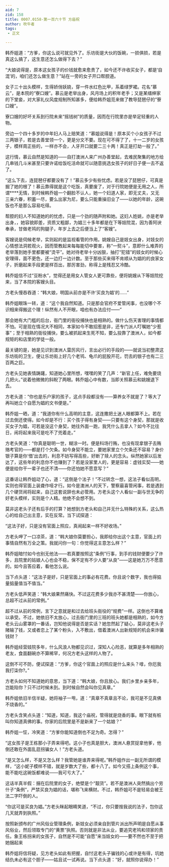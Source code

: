 ```yaml
---
aid: 7
zid: 158
title: 0007.0158-第一百六十节 方庙祝
author: 吹牛者
tags: 
 - 正文

---
```




韩乔姐道：“方爹，你这么说可就见外了。乐坊街是大伙的饭碗，一损俱损，若是真这么搞了，这生意还怎么做得下去？”

“大娘说得是，原本这女孩子的价钱就愈来愈贵了，如今还不许收买女子，都是‘自混’的，咱们还怎么做生意？”站在一旁的女子开口帮腔道。

女子三十出头模样，生得娇俏妖娆，穿一件水红色比甲，系着绿罗裙。花名“慕云”，是本院的“寮口嫂”。慕云是老举出身，风月场上的积年老手；又是某缙绅家的下堂妾，对大家礼仪风度规制所知甚多，便给韩乔姐觅来做了教导琵琶仔的“寮口嫂”。

寮口嫂的好坏关系到行院未来“摇钱树”的质量，因而在行院里亦是举足轻重的人物。

旁边一个四十多岁的中年妇人马上赔笑道：“慕姐说得是！原本买个小女孩子不过三两银子，若是去善堂领一个，更是分文不要。现在可不得了了，十一二岁的女孩子，模样周正些的，一样亦不会，人牙开口就要二三十两！真正是打劫一般了。”

这行情，慕云自然是知道的――自打澳洲人来广州办善堂起，去难民聚集的地方给几串钱几斗米甚至只要许诺给饭吃活命就可以随意挑选女孩子的好日子便一去不返了。

“这么下去，连琵琶仔都要没有了！”慕云多少有些忧虑。若是没了琵琶仔，可真是掘了她的根了！慕云靠得就是这个吃饭，真要废了，对于行院她便是无用之人，所谓****无情，到时候韩乔姐一个翻脸不认人，她一个妇道人家，即无丈夫，又无三亲六眷，积蓄一尽，要么出家为尼，要么只能重操旧业了――以她的年龄，这碗饭也不是那么容易吃得。

帮腔的妇人不知道她的的忧虑，只是一个劲的随声附和她。这妇人姓姚，亦是老举出身，，她容貌即差，资质又粗鄙，为娼三十多年都是在下等妓院混，因为善阿谀奉承，甘做老鸨的狗腿子，年岁上去之后便当上了“客嫂”。

客嫂说是伺候老举，实则起的是监视看管的作用。姚嫂自己是妓女出身，对妓女的心情想法洞若观火，因而管教起来每每能切中要害，称“一熨斗”，意即什么难弄的老举落到她手里都要被“烫平”。她对待老举十分凶狠，抽打“犯错”的妓女的时候心安理得，面不更色，还一边打一边计数。至于那些买来得不肯顺从为娼的的良家女子，折磨起来手段更是样百出，那厉害劲，称得上是残忍又冷酷。

韩乔姐信不过“豆粉水”，觉得还是用女人管女人更可靠些，便将姚嫂从下等妓院挖来，当了本院的客嫂头目。

方老头慢吞吞道：“韩大娘，明国从前亦是不许‘买良为娼’的……”

韩乔姐眼珠一转，道：“这个我自然知道。只是那会官府不爱管闲事，也没哪个不识相来得搬这个理！纵然有人不开眼，咱也有办法应付――”

那会她有大门槛的后台，衙门里的衙役捕快也是相熟的。做什么伤天害理的事情都不怕。可是现在情况大不相同，本家如今不敢招惹是非，还专门派人叮嘱她“少惹事”；至于相熟的衙役捕快，要么被抓起来生死不知，要么投靠了澳洲人，如今都规矩的和店里的学徒一般。

最关键的是，她是见识到澳洲人雷厉风行，言出必行的手段的――就说当初整肃这乐坊街的卫生，便让乐坊街上好几个老鸨、龟爪的屁股开花，罚去的银子也有二三百两之巨。

方老头见她表情踌躇，知道她心里所想，嘿嘿的笑了几声：“新官上任，难免要烧几把火。”说着他微微的斜睨了两眼。韩乔姐心中有数，当即关照慕云和姚嫂退下去。

方老头道：“你也是乐户家的孩子，这点手段都没有――算养女不就是了？等大了再叫她立个自愿为娼的文书便是。”

韩乔姐一晒，道：“我道你有什么高明的主意，这连撒把土迷人眼都算不上。若在过去倒还使得。如今却是不行：买个孩子得有身契――只要有这个身契，那就是收买女子为娼，可若是没这个身契，她往外面一跑，我凭什么去拿人？如今不比往日，闹将起来我可是吃不了兜着走。”

方老头笑道：“你真是聪明一世，糊涂一时。便是科场行贿，也没有现拿银子去贿赂考官的――都是打个欠条。如今身契不能立，要她家里立个欠条还不容易？身价银子算是你‘借’出去的，利息不妨写得高些，好断了赎人的念头。纵然她家以后发达了，这些年的利息你不也赚到了？若是没家里人的，更是容易：虚钱实契――她便是给你干一辈子也还不清――你还怕她不愿意写？”

这番话让韩乔姐动了心，道：“这倒是个法子！”不过转念一想，这法子看似高明，实则也得官面上装聋作哑才行。如今是澳洲人的天下，警察最喜管闲事，若是遇到几个硬货闹将起来，自己这套说辞也未必管用。方老头这个人看似一副与世无争的好老头模样，实则是个人精。他绝不会想不到。

莫非这老头子还有后手的打算？她想到方老头和自己并无什么特殊的关系，这么热心的给自己出主意，实在反常。当下试探道：

“这法子好，只是没有官面上照应，真闹起来一样不好收场。”

方老头呷了一口凉茶，道：“韩大娘你莫要担心，我即给你出这个主意，官面上的事情自然有万全之策。我就问你一句：你觉得这主意怎么样？”

韩乔姐暗忖如今也别无他法――若真要按照这“条例”行事，到手的钱财便要少了许多，且院里的姑娘人心也会不稳，保不定有不少人要“从良”――这是她万万不愿意的。如今且答应着，看他怎么说。

当下点头道：“这法子是好，只是官面上的事必有花费。你且说个数字，我也得掂量掂量值当不值当。”

方老头低声笑道：“韩大娘果然痛快。不过这花费多少我亦不甚清楚――你放心，总超不过从前的常例。”

超不过从前的常例，言下之意就是和过去给班头衙役的“规费”一样。这倒也不算难以承受。不过，她依旧不太放心，过去衙门里的三班的班头她都是相熟的，如今方老头云山雾罩的一番话，岂知他说得是否是实话？她忽然起了疑心，莫非这老头子赌输了钱，又或者恋上了某个粉头，入不敷出，借着澳洲人出新规矩的机会来诈骗钱财？

韩乔姐经营妓院多年，什么风浪人物都见识过，深知人心险恶，就算是多年相熟的老友，食面翻碗亦不算稀罕，何况方老头这样的人物了。

这倒不可不防，便试探道：“方爹，你这个官面上的照应是什么来头？嗱，你厄我我打柒你?。”

方老头如何不知道她的意思，当下道：“韩大娘，你且放心。我们乡里乡亲多年，岂能陷你？只不过时候未到。到时候自然会叫你见真章。”

韩乔姐依旧半信半疑，她将袖子一甩，道：“真章不真章且不论，我可是不见真佛不烧香的。”

方老头含笑点头道：“知道，知道，我这个庙祝，管得就是烧香的事。眼下就有桩叫你知道真佛的事。你家的后院里是不是新来了一个姑娘？”

韩乔姐一怔，冷笑道：“方爹你能知道倒也不足为奇。怎得？”

“这女孩子是王栋那小子弄来得吧。这小子也真是胆大，澳洲人悬赏捉拿他爹，他倒还敢在外面乱逛拐骗女人！”方老头道。

“是又怎么样，不是又怎么样？我管她是谁弄来得呢。”韩乔姐作出一副无所谓的模样，“这小妮子模样不错，就是岁数大了些，都十八了。如今又搭上条例这个事，能不能吃这碗饭都难说――我可亏大了。”

这话半真半假：捆在后院里的女子，绝壁是个“靓货”。若不是澳洲人突然搞出个劳什子“条例”，严禁买良为娼的话，堪称飞来横财。不过，韩乔姐可不是轻易会被王法二字吓倒的人。

“你这可是买良为娼。”方老头眯起眼睛笑道，“不过，你只要按我说的法子，包你这几天就弄到执照。”

按照新颁布的广州风俗业管理条例，新妓女必须亲自到管片派出所声明是自愿从事风俗业，然后领取专门的“黄票”执照。否则就是非法从业，要追究老鸨和领家的责任。象王栋拐来的女孩子，自然是不可能“自愿”来当妓女的――要不然也不至于把她捆起来

韩乔姐将信将疑，见方老头如此有把握，自忖这老头子骗钱的心或许是有得，坑她结仇未必有这个胆子――姑且试一试再说。当下点头道：“好，就照你说得办！”



